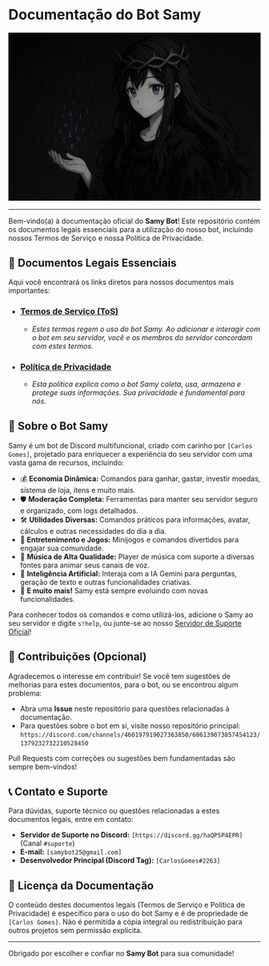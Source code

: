 
# Documentação do Bot Samy

<p align="center">
  <img src="samy-banner.jpg" alt="Banner do Bot Samy" width="750"/> 
  </p>

---

Bem-vindo(a) à documentação oficial do **Samy Bot**! Este repositório contém os documentos legais essenciais para a utilização do nosso bot, incluindo nossos Termos de Serviço e nossa Política de Privacidade.

## 📜 Documentos Legais Essenciais

Aqui você encontrará os links diretos para nossos documentos mais importantes:

* ### [Termos de Serviço (ToS)](https://github.com/carlosvcl/samy-bot-docs/blob/main/TERMOS_DE_SERVICO.md)
    * *Estes termos regem o uso do bot Samy. Ao adicionar e interagir com o bot em seu servidor, você e os membros do servidor concordam com estes termos.*

* ### [Política de Privacidade](https://github.com/carlosvcl/samy-bot-docs/blob/main/POLITICA_DE_PRIVACIDADE.md)
    * *Esta política explica como o bot Samy coleta, usa, armazena e protege suas informações. Sua privacidade é fundamental para nós.*

## 🤖 Sobre o Bot Samy

Samy é um bot de Discord multifuncional, criado com carinho por `[Carlos Gomes]`, projetado para enriquecer a experiência do seu servidor com uma vasta gama de recursos, incluindo:

* 💰 **Economia Dinâmica:** Comandos para ganhar, gastar, investir moedas, sistema de loja, itens e muito mais.
* 🛡️ **Moderação Completa:** Ferramentas para manter seu servidor seguro e organizado, com logs detalhados.
* 🛠️ **Utilidades Diversas:** Comandos práticos para informações, avatar, cálculos e outras necessidades do dia a dia.
* 🎉 **Entretenimento e Jogos:** Minijogos e comandos divertidos para engajar sua comunidade.
* 🎵 **Música de Alta Qualidade:** Player de música com suporte a diversas fontes para animar seus canais de voz.
* 🧠 **Inteligência Artificial:** Interaja com a IA Gemini para perguntas, geração de texto e outras funcionalidades criativas.
* 🔗 **E muito mais!** Samy está sempre evoluindo com novas funcionalidades.

Para conhecer todos os comandos e como utilizá-los, adicione o Samy ao seu servidor e digite `s!help`, ou junte-se ao nosso [Servidor de Suporte Oficial]([https://discord.gg/haQPSP4EPR])!

## 🤝 Contribuições (Opcional)

Agradecemos o interesse em contribuir! Se você tem sugestões de melhorias para estes documentos, para o bot, ou se encontrou algum problema:
* Abra uma **Issue** neste repositório para questões relacionadas à documentação.
* Para questões sobre o bot em si, visite nosso repositório principal: `https://discord.com/channels/460197919027363850/606139073857454123/1379232732210528450`

Pull Requests com correções ou sugestões bem fundamentadas são sempre bem-vindos!

## 📞 Contato e Suporte

Para dúvidas, suporte técnico ou questões relacionadas a estes documentos legais, entre em contato:

* **Servidor de Suporte no Discord:** `[https://discord.gg/haQPSP4EPR]` (Canal `#suporte`)
* **E-mail:** `[samybot25@gmail.com]`
* **Desenvolvedor Principal (Discord Tag):** `[CarlosGomes#2263]`

## 📄 Licença da Documentação

O conteúdo destes documentos legais (Termos de Serviço e Política de Privacidade) é específico para o uso do bot Samy e é de propriedade de `[Carlos Gomes]`. Não é permitida a cópia integral ou redistribuição para outros projetos sem permissão explícita.

---

Obrigado por escolher e confiar no **Samy Bot** para sua comunidade!

